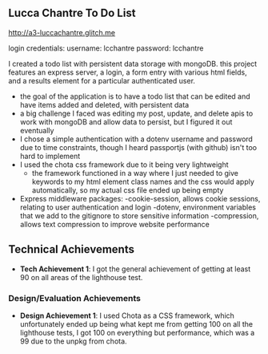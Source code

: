 ## Lucca Chantre To Do List

http://a3-luccachantre.glitch.me

login credentials:
username: lcchantre
password: lcchantre

I created a todo list with persistent data storage with mongoDB. this project features an express server, a login, a form entry with various html fields, and a results element for a particular authenticated user.

- the goal of the application is to have a todo list that can be edited and have items added and deleted, with persistent data
- a big challenge I faced was editing my post, update, and delete apis to work with mongoDB and allow data to persist, but I figured it out eventually
- I chose a simple authentication with a dotenv username and password due to time constraints, though I heard passportjs (with github) isn't too hard to implement
- I used the chota css framework due to it being very lightweight
  - the framework functioned in a way where I just needed to give keywords to my html element class names and the css would apply automatically, so my actual css file ended up being empty
- Express middleware packages:
  -cookie-session, allows cookie sessions, relating to user authentication and login
  -dotenv, environment variables that we add to the gitignore to store sensitive information
  -compression, allows text compression to improve website performance

## Technical Achievements
- **Tech Achievement 1**: I got the general achievement of getting at least 90 on all areas of the lighthouse test.
### Design/Evaluation Achievements
- **Design Achievement 1**: I used Chota as a CSS framework, which unfortunately ended up being what kept me from getting 100 on all the lighthouse tests, I got 100 on everything but performance, which was a 99 due to the unpkg from chota.
